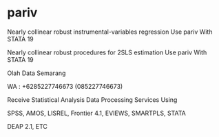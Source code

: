 # pariv
Nearly collinear robust instrumental-variables regression Use pariv With STATA 19

Nearly collinear robust procedures for 2SLS estimation Use pariv With STATA 19

Olah Data Semarang

WA : +6285227746673 (085227746673)

Receive Statistical Analysis Data Processing Services Using

SPSS, AMOS, LISREL, Frontier 4.1, EVIEWS, SMARTPLS, STATA

DEAP 2.1, ETC
